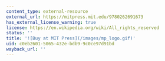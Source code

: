 ```yaml
---
content_type: external-resource
external_url: https://mitpress.mit.edu/9780262691673
has_external_license_warning: true
license: https://en.wikipedia.org/wiki/All_rights_reserved
status: ''
title: '![Buy at MIT Press](/images/mp_logo.gif)'
uid: c0eb2601-5065-432e-bdb9-9c0ce97d91bd
wayback_url: ''
---
```

